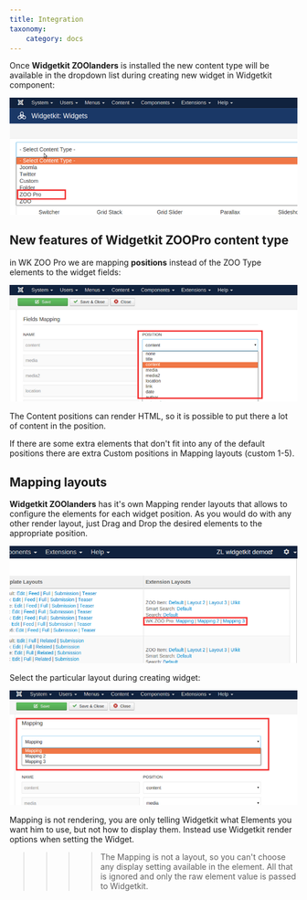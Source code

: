 ```yaml
---
title: Integration
taxonomy:
    category: docs
---
```


Once **Widgetkit ZOOlanders** is installed the new content type will be available in the dropdown list during creating new widget in Widgetkit component:
 
![New content type in Widgetkit component](1-new-content-type.png)

## New features of Widgetkit ZOOPro content type

in WK ZOO Pro we are mapping **positions** instead of the ZOO Type elements to the widget fields:
 
![Assign position](4-assign-position.png)
 
The Content positions can render HTML, so it is possible to put there a lot of content in the position.
 
If there are some extra elements that don't fit into any of the default positions there are extra Custom positions in Mapping layouts (custom 1-5). 

## Mapping layouts

**Widgetkit ZOOlanders** has it's own Mapping render layouts that allows to configure the elements for each widget position. As you would do with any other render layout, just Drag and Drop the desired elements to the appropriate position.

![Mapping layouts](2-mapping-layouts.png)

Select the particular layout during creating widget:

![Mapping select layouts](3-mapping-select-layout.png)

Mapping is not rendering, you are only telling Widgetkit what Elements you want him to use, but not how to display them. Instead use Widgetkit render options when setting the Widget.

>>>> The Mapping is not a layout, so you can't choose any display setting available in the element. All that is ignored and only the raw element value is passed to Widgetkit.